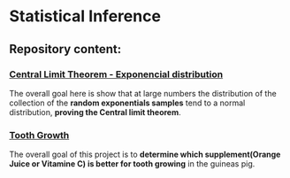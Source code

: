 Statistical Inference
================

## Repository content:

### [Central Limit Theorem - Exponencial distribution](https://github.com/CDopazo/Project_portfolio/tree/master/R/Statistical%20Inference/Exponencial_distribution/README.md)

The overall goal here is show that at large numbers the distribution of
the collection of the **random exponentials samples** tend to a normal
distribution, **proving the Central limit theorem**.

### [Tooth Growth](https://github.com/CDopazo/Project_portfolio/tree/master/R/Statistical%20Inference/Tooth_growth/README.md)

The overall goal of this project is to **determine which
supplement(Orange Juice or Vitamine C) is better for tooth growing** in
the guineas pig.
